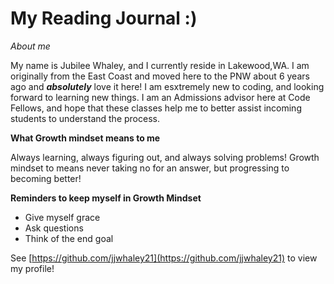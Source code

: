 # My Reading Journal :) 
*About me*

My name is Jubilee Whaley, and I currently reside in Lakewood,WA. I am originally from the East Coast and moved here to the PNW about 6 years ago and ***absolutely*** love it here! I am esxtremely new to coding, and looking forward to learning new things. I am an Admissions advisor here at Code Fellows, and hope that these classes help me to better assist incoming students to understand the process. 

**What Growth mindset means to me**

Always learning, always figuring out, and always solving problems! Growth mindset to means never taking no for an answer, but progressing to becoming better!

**Reminders to keep myself in Growth Mindset**

- Give myself grace
- Ask questions
- Think of the end goal

See [https://github.com/jjwhaley21](https://github.com/jjwhaley21) to view my profile!
